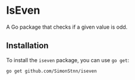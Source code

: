 # IsEven

A Go package that checks if a given value is odd.

## Installation

To install the `iseven` package, you can use `go get`:

```bash
go get github.com/SimonStnn/iseven
```
